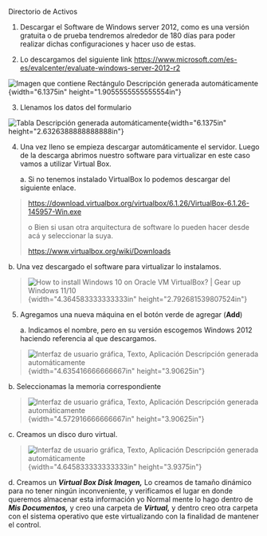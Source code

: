 Directorio de Activos

1.  Descargar el Software de Windows server 2012, como es una versión
    gratuita o de prueba tendremos alrededor de 180 días para poder
    realizar dichas configuraciones y hacer uso de estas.

2.  Lo descargamos del siguiente link
    <https://www.microsoft.com/es-es/evalcenter/evaluate-windows-server-2012-r2>

![Imagen que contiene Rectángulo Descripción generada
automáticamente](.//media/image1.png){width="6.1375in"
height="1.9055555555555554in"}

3.  Llenamos los datos del formulario

![Tabla Descripción generada
automáticamente](.//media/image2.png){width="6.1375in"
height="2.6326388888888888in"}

4.  Una vez lleno se empieza descargar automáticamente el servidor.
    Luego de la descarga abrimos nuestro software para virtualizar en
    este caso vamos a utilizar Virtual Box.

    a.  Si no tenemos instalado VirtualBox lo podemos descargar del
        siguiente enlace.

> <https://download.virtualbox.org/virtualbox/6.1.26/VirtualBox-6.1.26-145957-Win.exe>
>
> o Bien si usan otra arquitectura de software lo pueden hacer desde acá
> y seleccionar la suya.
>
> <https://www.virtualbox.org/wiki/Downloads>

b.  Una vez descargado el software para virtualizar lo instalamos.

> ![How to install Windows 10 on Oracle VM VirtualBox? \| Gear up
> Windows 11/10](.//media/image3.png){width="4.364583333333333in"
> height="2.792681539807524in"}

5.  Agregamos una nueva máquina en el botón verde de agregar (**Add**)

    a.  Indicamos el nombre, pero en su versión escogemos Windows 2012
        haciendo referencia al que descargamos.

> ![Interfaz de usuario gráfica, Texto, Aplicación Descripción generada
> automáticamente](.//media/image4.png){width="4.635416666666667in"
> height="3.90625in"}

b.  Seleccionamas la memoria correspondiente

> ![Interfaz de usuario gráfica, Texto, Aplicación Descripción generada
> automáticamente](.//media/image5.png){width="4.572916666666667in"
> height="3.90625in"}

c.  Creamos un disco duro virtual.

> ![Interfaz de usuario gráfica, Texto, Aplicación Descripción generada
> automáticamente](.//media/image6.png){width="4.645833333333333in"
> height="3.9375in"}

d.  Creamos un ***Virtual Box Disk Imagen,*** Lo creamos de tamaño
    dinámico para no tener ningún inconveniente, y verificamos el lugar
    en donde queremos almacenar esta información yo Normal mente lo hago
    dentro de ***Mis Documentos,*** y creo una carpeta de ***Virtual,***
    y dentro creo otra carpeta con el sistema operativo que este
    virtualizando con la finalidad de mantener el control.
